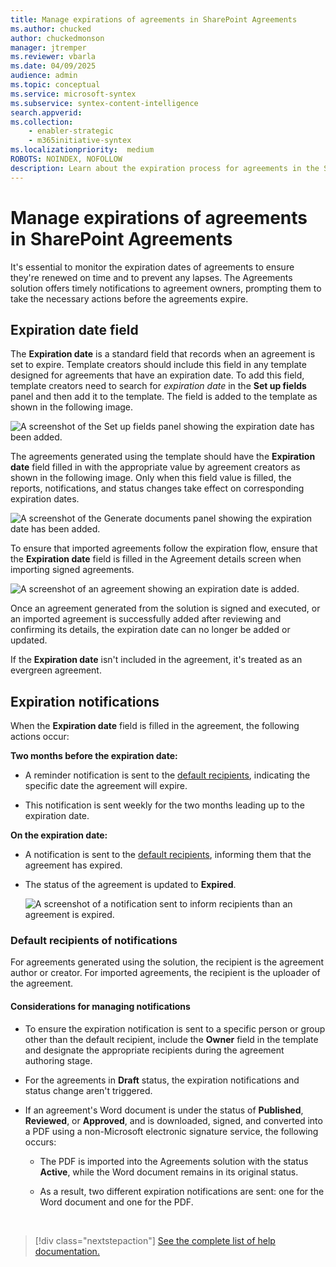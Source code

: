 ```yaml
---
title: Manage expirations of agreements in SharePoint Agreements
ms.author: chucked
author: chuckedmonson
manager: jtremper
ms.reviewer: vbarla
ms.date: 04/09/2025
audience: admin
ms.topic: conceptual
ms.service: microsoft-syntex
ms.subservice: syntex-content-intelligence
search.appverid: 
ms.collection: 
    - enabler-strategic
    - m365initiative-syntex
ms.localizationpriority:  medium
ROBOTS: NOINDEX, NOFOLLOW
description: Learn about the expiration process for agreements in the SharePoint Agreements solution.
---
```


# Manage expirations of agreements in SharePoint Agreements

It's essential to monitor the expiration dates of agreements to ensure they're renewed on time and to prevent any lapses. The Agreements solution offers timely notifications to agreement owners, prompting them to take the necessary actions before the agreements expire.

## Expiration date field

The **Expiration date** is a standard field that records when an agreement is set to expire. Template creators should include this field in any template designed for agreements that have an expiration date. To add this field, template creators need to search for *expiration date* in the **Set up fields** panel and then add it to the template. The field is added to the template as shown in the following image.

![A screenshot of the Set up fields panel showing the expiration date has been added.](../../media/content-understanding/agreements-setup-field-expiration-date.png)

The agreements generated using the template should have the **Expiration date** field filled in with the appropriate value by agreement creators as shown in the following image. Only when this field value is filled, the reports, notifications, and status changes take effect on corresponding expiration dates.

![A screenshot of the Generate documents panel showing the expiration date has been added.](../../media/content-understanding/agreements-generate-documents-expiration-date.png)

To ensure that imported agreements follow the expiration flow, ensure that the **Expiration date** field is filled in the Agreement details screen when importing signed agreements.

![A screenshot of an agreement showing an expiration date is added.](../../media/content-understanding/agreements-expiration-date-added.png)

Once an agreement generated from the solution is signed and executed, or an imported agreement is successfully added after reviewing and confirming its details, the expiration date can no longer be added or updated.

If the **Expiration date** isn't included in the agreement, it's treated as an evergreen agreement.

## Expiration notifications

When the **Expiration date** field is filled in the agreement, the following actions occur:

**Two months before the expiration date:**

- A reminder notification is sent to the [default recipients](#default-recipients-of-notifications), indicating the specific date the agreement will expire.

- This notification is sent weekly for the two months leading up to the expiration date.

**On the expiration date:**

- A notification is sent to the [default recipients](#default-recipients-of-notifications), informing them that the agreement has expired.

- The status of the agreement is updated to **Expired**.

   ![A screenshot of a notification sent to inform recipients than an agreement is expired.](../../media/content-understanding/agreements-expired-agreement-notification.png)

### Default recipients of notifications

For agreements generated using the solution, the recipient is the agreement author or creator. For imported agreements, the recipient is the uploader of the agreement.

#### Considerations for managing notifications

- To ensure the expiration notification is sent to a specific person or group other than the default recipient, include the **Owner** field in the template and designate the appropriate recipients during the agreement authoring stage.

- For the agreements in **Draft** status, the expiration notifications and status change aren't triggered.

- If an agreement's Word document is under the status of **Published**, **Reviewed**, or **Approved**, and is downloaded, signed, and converted into a PDF using a non-Microsoft electronic signature service, the following occurs:

    - The PDF is imported into the Agreements solution with the status **Active**, while the Word document remains in its original status.

    - As a result, two different expiration notifications are sent: one for the Word document and one for the PDF.


<br>

> [!div class="nextstepaction"]
> [See the complete list of help documentation.](agreements-overview.md#help-documentation)
